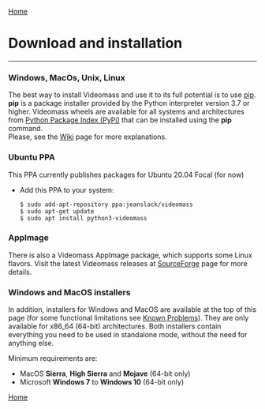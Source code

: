 [Home](index.md)

# Download and installation
--------------

### Windows, MacOs, Unix, Linux
The best way to install Videomass and use it to its full potential is to use 
[pip](https://pypi.org/project/pip/). **pip** is a package installer provided by 
the Python interpreter version 3.7 or higher.
Videomass wheels are available for all systems and architectures from 
[Python Package Index (PyPi)](https://pypi.org/project/videomass/) that can be 
installed using the **pip** command.   
Please, see the [Wiki](https://github.com/jeanslack/Videomass/wiki/Installing-from-PyPi-with-Python-pip) page for more explanations.

### Ubuntu PPA
This PPA currently publishes packages for Ubuntu 20.04 Focal (for now)   

- Add this PPA to your system:   

    `$ sudo add-apt-repository ppa:jeanslack/videomass`   
    `$ sudo apt-get update`   
    `$ sudo apt install python3-videomass`   

### AppImage
There is also a Videomass AppImage package, which supports some Linux flavors.
Visit the latest Videomass releases at [SourceForge](https://sourceforge.net/projects/videomass2/files/) 
page for more details.

### Windows and MacOS installers
In addition, installers for Windows and MacOS are available at the top of this page 
(for some functional limitations see [Known Problems](https://jeanslack.github.io/Videomass/known_problems.html)). 
They are only available for x86_64 (64-bit) architectures. 
Both installers contain everything you need to be used in standalone mode, without 
the need for anything else.

Minimum requirements are:
- MacOS **Sierra**, **High Sierra** and **Mojave** (64-bit only)
- Microsoft **Windows 7** to **Windows 10** (64-bit only)

[Home](index.md)

